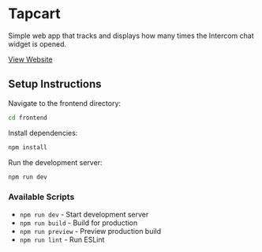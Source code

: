 # Tapcart

Simple web app that tracks and displays how many times the Intercom chat widget is opened. 

[View Website](https://tapcart-demo.onrender.com)

## Setup Instructions

Navigate to the frontend directory:
```bash
cd frontend
```

Install dependencies:
```bash
npm install
```

Run the development server:
```bash
npm run dev
```

### Available Scripts

- `npm run dev` - Start development server
- `npm run build` - Build for production
- `npm run preview` - Preview production build
- `npm run lint` - Run ESLint

